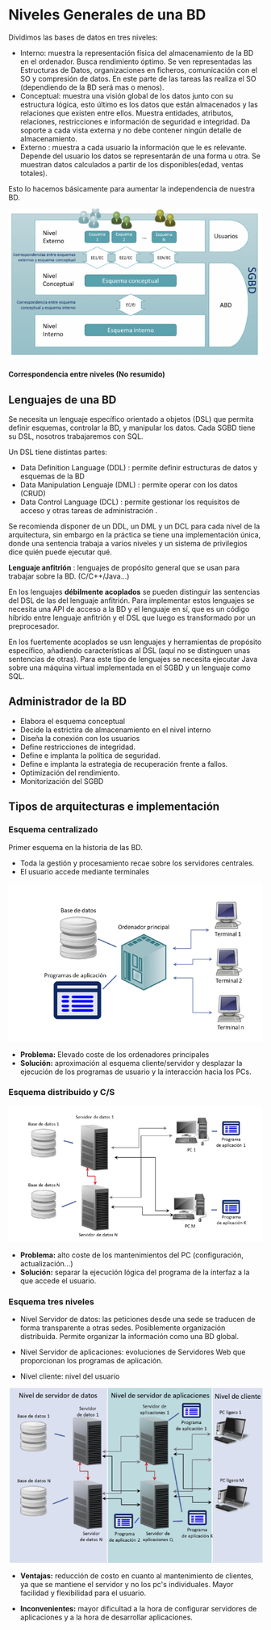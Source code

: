 # Niveles Generales de una BD
 Dividimos las bases de datos en tres niveles:
- Interno: muestra la representación física del almacenamiento de la BD en el ordenador. Busca rendimiento óptimo. Se ven representadas las Estructuras de Datos, organizaciones en ficheros, comunicación con el SO y compresión de datos. En este parte de las tareas las realiza el SO (dependiendo de la BD será mas o menos).
- Conceptual: muestra una visión global de los datos junto con su estructura lógica, esto último es los datos que están almacenados y las relaciones que existen entre ellos. Muestra entidades, atributos, relaciones, restricciones e información de seguridad e integridad. Da soporte a cada vista externa y no debe contener ningún detalle de almacenamiento.
- Externo : muestra a cada usuario la información que le es relevante. Depende del usuario los datos se representarán de una forma u otra. Se muestran datos calculados a partir de los disponibles(edad, ventas totales).

Esto lo hacemos básicamente para aumentar la independencia de nuestra BD.

![](img/2.1.png)

#### Correspondencia entre niveles (No resumido)


## Lenguajes de una BD
 Se necesita un lenguaje específico orientado a objetos (DSL) que permita definir esquemas, controlar la BD, y manipular los datos. Cada SGBD tiene su DSL, nosotros trabajaremos con SQL.

 Un DSL tiene distintas partes:
  - Data Definition Language (DDL) : permite definir estructuras de datos y esquemas de la BD
  - Data Manipulation Lenguaje (DML) : permite operar con los datos (CRUD)
  - Data Control Language (DCL) : permite gestionar los requisitos de acceso y otras tareas de administración .


Se recomienda disponer de un DDL, un DML y un DCL para cada nivel de la arquitectura, sin embargo en la práctica se tiene una implementación única, donde una sentencia trabaja a varios niveles y un sistema de privilegios dice quién puede ejecutar qué.

 **Lenguaje anfitrión** : lenguajes de propósito general que se usan para trabajar sobre la BD. (C/C++/Java...)

 En los lenguajes **débilmente acoplados** se pueden distinguir las sentencias del DSL de las del lenguaje anfitrión. Para implementar estos lenguajes se necesita una API de acceso a la BD y el lenguaje en sí, que es un código híbrido entre lenguaje anfitrión y el DSL que luego es transformado por un preprocesador.

  En los fuertemente acoplados se usn lenguajes y herramientas de propósito específico, añadiendo características al DSL (aquí no se distinguen unas sentencias de otras). Para este tipo de lenguajes se necesita ejecutar Java sobre una máquina virtual implementada en el SGBD y un lenguaje como SQL.

## Administrador de la BD
- Elabora el esquema conceptual
- Decide la estrictira de almacenamiento en el nivel interno
- Diseña la conexión con los usuarios
- Define restricciones de integridad.
- Define e implanta la política de seguridad.
- Define e implanta la estrategia de recuperación frente a fallos.
- Optimización del rendimiento.
- Monitorización del SGBD

## Tipos de arquitecturas e implementación

### Esquema centralizado
Primer esquema en la historia de las BD.

- Toda la gestión y procesamiento recae sobre los servidores centrales.
- El usuario accede mediante terminales

![](img/2.2.png)

- **Problema:** Elevado coste de los ordenadores principales
- **Solución:** aproximación al esquema cliente/servidor y desplazar la ejecución de los programas de usuario y la interacción hacia los PCs.


### Esquema distribuido y C/S

![](img/2.3.png)

- **Problema:** alto coste de los mantenimientos del PC (configuración, actualización...)
- **Solución:** separar la ejecución lógica del programa de la interfaz a la que accede el usuario.

### Esquema tres niveles
- Nivel Servidor de datos: las peticiones desde una sede se traducen de forma transparente a otras sedes. Posiblemente organización distribuida. Permite organizar la información como una BD global.

- Nivel Servidor de aplicaciones: evoluciones de Servidores Web que proporcionan los programas de aplicación.

- Nivel cliente: nivel del usuario

![](img/2.4.png)

- **Ventajas:** reducción de costo en cuanto al mantenimiento de clientes, ya que se mantiene el servidor y no los pc's individuales. Mayor facilidad y flexibilidad para el usuario.

- **Inconvenientes:** mayor dificultad a la hora de configurar servidores de aplicaciones y a la hora de desarrollar aplicaciones.
